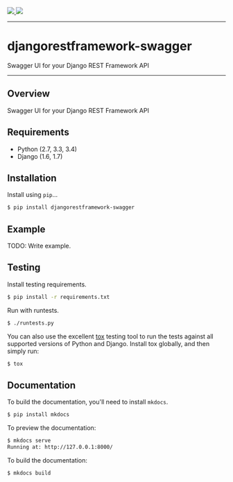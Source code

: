 <div class="badges">
    <a href="http://travis-ci.org/ivangeorgiev/django-rest-framework-swagger">
        <img src="https://travis-ci.org/ivangeorgiev/django-rest-framework-swagger.svg?branch=master">
    </a>
    <a href="https://pypi.python.org/pypi/djangorestframework-swagger">
        <img src="https://img.shields.io/pypi/v/djangorestframework-swagger.svg">
    </a>
</div>

---

# djangorestframework-swagger

Swagger UI for your Django REST Framework API

---

## Overview

Swagger UI for your Django REST Framework API

## Requirements

* Python (2.7, 3.3, 3.4)
* Django (1.6, 1.7)

## Installation

Install using `pip`...

```bash
$ pip install djangorestframework-swagger
```

## Example

TODO: Write example.

## Testing

Install testing requirements.

```bash
$ pip install -r requirements.txt
```

Run with runtests.

```bash
$ ./runtests.py
```

You can also use the excellent [tox](http://tox.readthedocs.org/en/latest/) testing tool to run the tests against all supported versions of Python and Django. Install tox globally, and then simply run:

```bash
$ tox
```

## Documentation

To build the documentation, you'll need to install `mkdocs`.

```bash
$ pip install mkdocs
```

To preview the documentation:

```bash
$ mkdocs serve
Running at: http://127.0.0.1:8000/
```

To build the documentation:

```bash
$ mkdocs build
```
